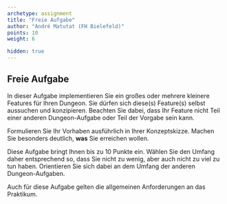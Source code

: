 ```yaml
---
archetype: assignment
title: "Freie Aufgabe"
author: "André Matutat (FH Bielefeld)"
points: 10
weight: 6

hidden: true
---
```


## Freie Aufgabe

In dieser Aufgabe implementieren Sie ein großes oder mehrere kleinere Features für Ihren
Dungeon. Sie dürfen sich diese(s) Feature(s) selbst aussuchen und konzipieren. Beachten Sie
dabei, dass Ihr Feature nicht Teil einer anderen Dungeon-Aufgabe oder Teil der Vorgabe
sein kann.

Formulieren Sie Ihr Vorhaben ausführlich in Ihrer Konzeptskizze. Machen Sie besonders
deutlich, **was** Sie erreichen wollen.

Diese Aufgabe bringt Ihnen bis zu 10 Punkte ein. Wählen Sie den Umfang daher entsprechend
so, dass Sie nicht zu wenig, aber auch nicht zu viel zu tun haben. Orientieren Sie sich
dabei an dem Umfang der anderen Dungeon-Aufgaben.

Auch für diese Aufgabe gelten die allgemeinen Anforderungen an das Praktikum.
